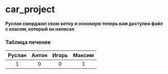 # car_project
**Руслан смерджил свою ветку и основную теперь вам доступен файл с класом, который он написал**


### Таблица печенек


| Руслан | Антон | Игорь | Максим |
| :---: | :---: | :---: | :---: |
| 1 | 0 | 0 | 1 |
